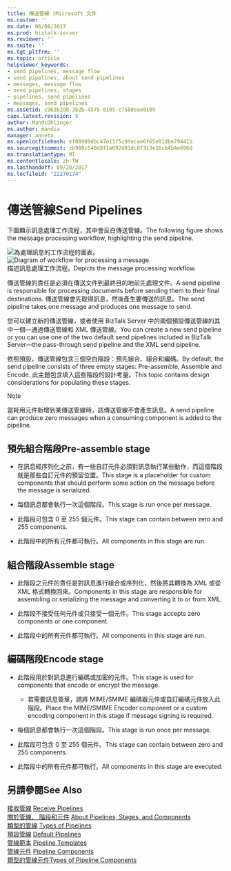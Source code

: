 ```yaml
---
title: 傳送管線 |Microsoft 文件
ms.custom: ''
ms.date: 06/08/2017
ms.prod: biztalk-server
ms.reviewer: ''
ms.suite: ''
ms.tgt_pltfrm: ''
ms.topic: article
helpviewer_keywords:
- send pipelines, message flow
- send pipelines, about send pipelines
- messages, message flow
- send pipelines, stages
- pipelines, send pipelines
- messages, send pipelines
ms.assetid: c963b2d8-3b2b-4575-8105-c750deae8189
caps.latest.revision: 5
author: MandiOhlinger
ms.author: mandia
manager: anneta
ms.openlocfilehash: ef08909dbc47e11f5c9fecae6f65e01dbe79441b
ms.sourcegitcommit: cb908c540d8f1a692d01dc8f313e16cb4b4e696d
ms.translationtype: MT
ms.contentlocale: zh-TW
ms.lasthandoff: 09/20/2017
ms.locfileid: "22270174"
---
```

# <a name="send-pipelines"></a><span data-ttu-id="d20f2-102">傳送管線</span><span class="sxs-lookup"><span data-stu-id="d20f2-102">Send Pipelines</span></span>
<span data-ttu-id="d20f2-103">下圖顯示訊息處理工作流程，其中會反白傳送管線。</span><span class="sxs-lookup"><span data-stu-id="d20f2-103">The following figure shows the message processing workflow, highlighting the send pipeline.</span></span>  
  
 <span data-ttu-id="d20f2-104">![為處理訊息的工作流程的圖表。](../core/media/ebiz-dev-busprcsadptc.gif "ebiz_dev_busprcsadptc")</span><span class="sxs-lookup"><span data-stu-id="d20f2-104">![Diagram of workflow for processing a message.](../core/media/ebiz-dev-busprcsadptc.gif "ebiz_dev_busprcsadptc")</span></span>  
<span data-ttu-id="d20f2-105">描述訊息處理工作流程。</span><span class="sxs-lookup"><span data-stu-id="d20f2-105">Depicts the message processing workflow.</span></span>  
  
 <span data-ttu-id="d20f2-106">傳送管線的責任是必須在傳送文件到最終目的地前先處理文件。</span><span class="sxs-lookup"><span data-stu-id="d20f2-106">A send pipeline is responsible for processing documents before sending them to their final destinations.</span></span> <span data-ttu-id="d20f2-107">傳送管線會先取得訊息，然後產生要傳送的訊息。</span><span class="sxs-lookup"><span data-stu-id="d20f2-107">The send pipeline takes one message and produces one message to send.</span></span>  
  
 <span data-ttu-id="d20f2-108">您可以建立新的傳送管線，或者使用 BizTalk Server 中的兩個預設傳送管線的其中一個—通過傳送管線和 XML 傳送管線。</span><span class="sxs-lookup"><span data-stu-id="d20f2-108">You can create a new send pipeline or you can use one of the two default send pipelines included in BizTalk Server—the pass-through send pipeline and the XML send pipeline.</span></span>  
  
 <span data-ttu-id="d20f2-109">依照預設，傳送管線包含三個空白階段：預先組合、組合和編碼。</span><span class="sxs-lookup"><span data-stu-id="d20f2-109">By default, the send pipeline consists of three empty stages: Pre-assemble, Assemble and Encode.</span></span> <span data-ttu-id="d20f2-110">此主題包含填入這些階段的設計考量。</span><span class="sxs-lookup"><span data-stu-id="d20f2-110">This topic contains design considerations for populating these stages.</span></span>  
  
> [!NOTE]
>  <span data-ttu-id="d20f2-111">當耗用元件新增到某傳送管線時，該傳送管線不會產生訊息。</span><span class="sxs-lookup"><span data-stu-id="d20f2-111">A send pipeline can produce zero messages when a consuming component is added to the pipeline.</span></span>  
  
## <a name="pre-assemble-stage"></a><span data-ttu-id="d20f2-112">預先組合階段</span><span class="sxs-lookup"><span data-stu-id="d20f2-112">Pre-assemble stage</span></span>  
  
-   <span data-ttu-id="d20f2-113">在訊息經序列化之前，有一些自訂元件必須對訊息執行某些動作，而這個階段就是那些自訂元件的預留位置。</span><span class="sxs-lookup"><span data-stu-id="d20f2-113">This stage is a placeholder for custom components that should perform some action on the message before the message is serialized.</span></span>  
  
-   <span data-ttu-id="d20f2-114">每個訊息都會執行一次這個階段。</span><span class="sxs-lookup"><span data-stu-id="d20f2-114">This stage is run once per message.</span></span>  
  
-   <span data-ttu-id="d20f2-115">此階段可包含 0 至 255 個元件。</span><span class="sxs-lookup"><span data-stu-id="d20f2-115">This stage can contain between zero and 255 components.</span></span>  
  
-   <span data-ttu-id="d20f2-116">此階段中的所有元件都可執行。</span><span class="sxs-lookup"><span data-stu-id="d20f2-116">All components in this stage are run.</span></span>  
  
## <a name="assemble-stage"></a><span data-ttu-id="d20f2-117">組合階段</span><span class="sxs-lookup"><span data-stu-id="d20f2-117">Assemble stage</span></span>  
  
-   <span data-ttu-id="d20f2-118">此階段之元件的責任是對訊息進行組合或序列化，然後將其轉換為 XML 或從 XML 格式轉換回來。</span><span class="sxs-lookup"><span data-stu-id="d20f2-118">Components in this stage are responsible for assembling or serializing the message and converting it to or from XML.</span></span>  
  
-   <span data-ttu-id="d20f2-119">此階段不接受任何元件或只接受一個元件。</span><span class="sxs-lookup"><span data-stu-id="d20f2-119">This stage accepts zero components or one component.</span></span>  
  
-   <span data-ttu-id="d20f2-120">此階段中的所有元件都可執行。</span><span class="sxs-lookup"><span data-stu-id="d20f2-120">All components in this stage are run.</span></span>  
  
## <a name="encode-stage"></a><span data-ttu-id="d20f2-121">編碼階段</span><span class="sxs-lookup"><span data-stu-id="d20f2-121">Encode stage</span></span>  
  
-   <span data-ttu-id="d20f2-122">此階段用於對訊息進行編碼或加密的元件。</span><span class="sxs-lookup"><span data-stu-id="d20f2-122">This stage is used for components that encode or encrypt the message.</span></span>  
  
    -   <span data-ttu-id="d20f2-123">若需要訊息簽章，請將 MIME/SMIME 編碼器元件或自訂編碼元件放入此階段。</span><span class="sxs-lookup"><span data-stu-id="d20f2-123">Place the MIME/SMIME Encoder component or a custom encoding component in this stage if message signing is required.</span></span>  
  
-   <span data-ttu-id="d20f2-124">每個訊息都會執行一次這個階段。</span><span class="sxs-lookup"><span data-stu-id="d20f2-124">This stage is run once per message.</span></span>  
  
-   <span data-ttu-id="d20f2-125">此階段可包含 0 至 255 個元件。</span><span class="sxs-lookup"><span data-stu-id="d20f2-125">This stage can contain between zero and 255 components.</span></span>  
  
-   <span data-ttu-id="d20f2-126">此階段中的所有元件都可執行。</span><span class="sxs-lookup"><span data-stu-id="d20f2-126">All components in this stage are executed.</span></span>  
  
## <a name="see-also"></a><span data-ttu-id="d20f2-127">另請參閱</span><span class="sxs-lookup"><span data-stu-id="d20f2-127">See Also</span></span>  
 <span data-ttu-id="d20f2-128">[接收管線](../core/receive-pipelines.md) </span><span class="sxs-lookup"><span data-stu-id="d20f2-128">[Receive Pipelines](../core/receive-pipelines.md) </span></span>  
 <span data-ttu-id="d20f2-129">[關於管線、 階段和元件](../core/about-pipelines-stages-and-components.md) </span><span class="sxs-lookup"><span data-stu-id="d20f2-129">[About Pipelines, Stages, and Components](../core/about-pipelines-stages-and-components.md) </span></span>  
 <span data-ttu-id="d20f2-130">[類型的管線](../core/types-of-pipelines.md) </span><span class="sxs-lookup"><span data-stu-id="d20f2-130">[Types of Pipelines](../core/types-of-pipelines.md) </span></span>  
 <span data-ttu-id="d20f2-131">[預設管線](../core/default-pipelines.md) </span><span class="sxs-lookup"><span data-stu-id="d20f2-131">[Default Pipelines](../core/default-pipelines.md) </span></span>  
 <span data-ttu-id="d20f2-132">[管線範本](../core/pipeline-templates.md) </span><span class="sxs-lookup"><span data-stu-id="d20f2-132">[Pipeline Templates](../core/pipeline-templates.md) </span></span>  
 <span data-ttu-id="d20f2-133">[管線元件](../core/pipeline-components.md) </span><span class="sxs-lookup"><span data-stu-id="d20f2-133">[Pipeline Components](../core/pipeline-components.md) </span></span>  
 [<span data-ttu-id="d20f2-134">類型的管線元件</span><span class="sxs-lookup"><span data-stu-id="d20f2-134">Types of Pipeline Components</span></span>](../core/types-of-pipeline-components.md)